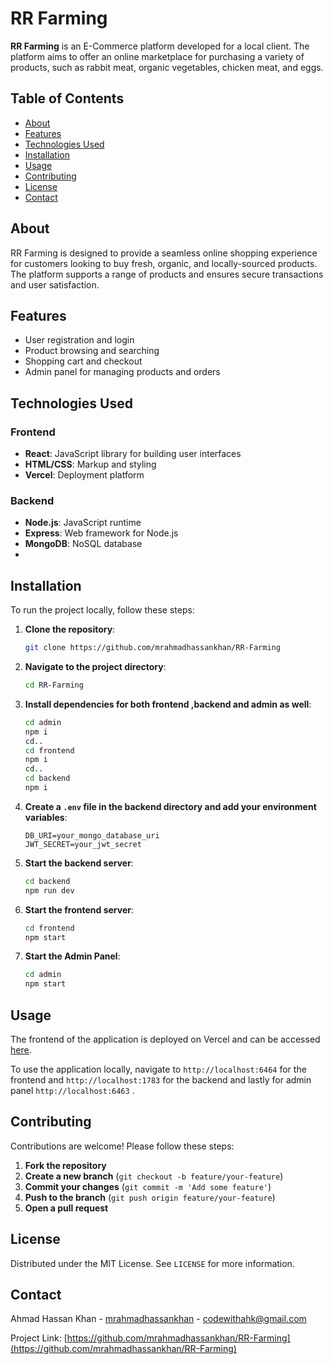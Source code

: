 # RR Farming

**RR Farming** is an E-Commerce platform developed for a local client. The platform aims to offer an online marketplace for purchasing a variety of products, such as rabbit meat, organic vegetables, chicken meat, and eggs.

## Table of Contents

- [About](#about)
- [Features](#features)
- [Technologies Used](#technologies-used)
- [Installation](#installation)
- [Usage](#usage)
- [Contributing](#contributing)
- [License](#license)
- [Contact](#contact)

## About

RR Farming is designed to provide a seamless online shopping experience for customers looking to buy fresh, organic, and locally-sourced products. The platform supports a range of products and ensures secure transactions and user satisfaction.

## Features

- User registration and login
- Product browsing and searching
- Shopping cart and checkout
- Admin panel for managing products and orders

## Technologies Used

### Frontend

- **React**: JavaScript library for building user interfaces
- **HTML/CSS**: Markup and styling
- **Vercel**: Deployment platform

### Backend

- **Node.js**: JavaScript runtime
- **Express**: Web framework for Node.js
- **MongoDB**: NoSQL database
- 
## Installation

To run the project locally, follow these steps:

1. **Clone the repository**:
    ```sh
    git clone https://github.com/mrahmadhassankhan/RR-Farming
    ```

2. **Navigate to the project directory**:
    ```sh
    cd RR-Farming
    ```

3. **Install dependencies for both frontend ,backend and admin as well**:
    ```sh
    cd admin
    npm i
    cd..
    cd frontend
    npm i
    cd..
    cd backend
    npm i
    ```

4. **Create a `.env` file in the backend directory and add your environment variables**:
    ```env
    DB_URI=your_mongo_database_uri
    JWT_SECRET=your_jwt_secret
    ```

5. **Start the backend server**:
    ```sh
    cd backend
    npm run dev
    ```

6. **Start the frontend server**:
    ```sh
    cd frontend
    npm start
    ```
6. **Start the Admin Panel**:
    ```sh
    cd admin
    npm start
    ```
## Usage

The frontend of the application is deployed on Vercel and can be accessed [here](https://rr-farming.vercel.app/).

To use the application locally, navigate to `http://localhost:6464` for the frontend and `http://localhost:1783` for the backend and lastly for admin panel `http://localhost:6463` .

## Contributing

Contributions are welcome! Please follow these steps:

1. **Fork the repository**
2. **Create a new branch** (`git checkout -b feature/your-feature`)
3. **Commit your changes** (`git commit -m 'Add some feature'`)
4. **Push to the branch** (`git push origin feature/your-feature`)
5. **Open a pull request**

## License

Distributed under the MIT License. See `LICENSE` for more information.

## Contact

Ahmad Hassan Khan - [mrahmadhassankhan](https://www.linkedin.com/in/mrahmadhassankhan) - codewithahk@gmail.com

Project Link: [https://github.com/mrahmadhassankhan/RR-Farming](https://github.com/mrahmadhassankhan/RR-Farming)
